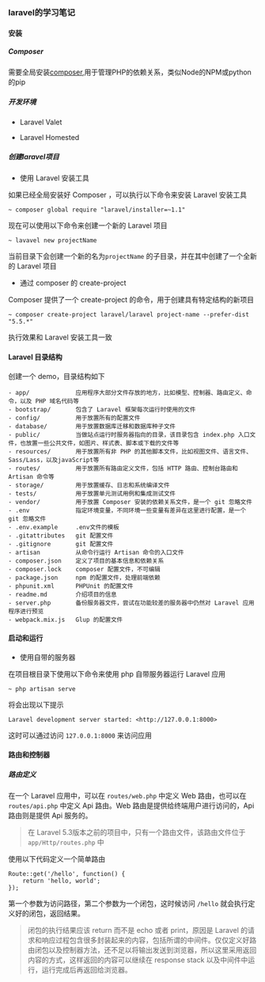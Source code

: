 ### laravel的学习笔记

#### 安装

##### Composer

需要全局安装[composer](https://getcomposer.org),用于管理PHP的依赖关系，类似Node的NPM或python的pip

##### 开发环境
    
- Laravel Valet
    
- Laravel Homested
    
##### 创建laravel项目

- 使用 Laravel 安装工具
    
如果已经全局安装好 Composer ，可以执行以下命令来安装 Laravel 安装工具

`~ composer global require "laravel/installer=~1.1"`

现在可以使用以下命令来创建一个新的 Laravel 项目

`~ lavavel new projectName`

当前目录下会创建一个新的名为`projectName` 的子目录，并在其中创建了一个全新的 Laravel 项目

- 通过 composer 的 create-project

Composer 提供了一个 create-project 的命令，用于创建具有特定结构的新项目

`~ composer create-project laravel/laravel project-name --prefer-dist "5.5.*"`

执行效果和 Laravel 安装工具一致

#### Laravel 目录结构

创建一个 demo，目录结构如下

````
- app/             应用程序大部分文件存放的地方，比如模型、控制器、路由定义、命令，以及 PHP 域名代码等
- bootstrap/       包含了 Laravel 框架每次运行时使用的文件
- config/          用于放置所有的配置文件
- database/        用于放置数据库迁移和数据库种子文件
- public/          当做站点运行时服务器指向的目录，该目录包含 index.php 入口文件，也放置一些公共文件，如图片、样式表、脚本或下载的文件等
- resources/       用于放置所有非 PHP 的其他脚本文件，比如视图文件、语言文件、Sass/Lass，以及javaScript等
- routes/          用于放置所有路由定义文件，包括 HTTP 路由、控制台路由和 Artisan 命令等 
- storage/         用于放置缓存、日志和系统编译文件
- tests/           用于放置单元测试用例和集成测试文件
- vendor/          用于放置 Composer 安装的依赖关系文件，是一个 git 忽略文件
- .env             指定环境变量，不同环境一些变量有差异在这里进行配置，是一个 git 忽略文件
- .env.example     .env文件的模板
- .gitattributes   git 配置文件
- .gitignore       git 配置文件
- artisan          从命令行运行 Artisan 命令的入口文件
- composer.json    定义了项目的基本信息和依赖关系
- composer.lock    composer 配置文件，不可编辑
- package.json     npm 的配置文件，处理前端依赖
- phpunit.xml      PHPUnit 的配置文件
- readme.md        介绍项目的信息
- server.php       备份服务器文件，尝试在功能较差的服务器中仍然对 Laravel 应用程序进行预览
- webpack.mix.js   Glup 的配置文件
````

#### 启动和运行

- 使用自带的服务器

在项目根目录下使用以下命令来使用 php 自带服务器运行 Laravel 应用

`~ php artisan serve`

将会出现以下提示

`Laravel development server started: <http://127.0.0.1:8000>`

这时可以通过访问 `127.0.0.1:8000` 来访问应用

#### 路由和控制器

##### 路由定义

在一个 Laravel 应用中，可以在 `routes/web.php` 中定义 Web 路由，也可以在 `routes/api.php` 中定义 Api 路由。Web 路由是提供给终端用户进行访问的，Api 路由则是提供 Api 服务的。

> 在 Laravel 5.3版本之前的项目中，只有一个路由文件，该路由文件位于 `app/Http/routes.php` 中

使用以下代码定义一个简单路由

````
Route::get('/hello', function() {
    return 'hello, world';
});
````

第一个参数为访问路径，第二个参数为一个闭包，这时候访问 `/hello` 就会执行定义好的闭包，返回结果。

> 闭包的执行结果应该 return 而不是 echo 或者 print，原因是 Laravel 的请求和响应过程包含很多封装起来的内容，包括所谓的中间件。仅仅定义好路由闭包以及控制器方法，还不足以将输出发送到浏览器，所以这里采用返回内容的方式，这样返回的内容可以继续在 response stack 以及中间件中运行，运行完成后再返回给浏览器。

